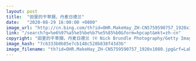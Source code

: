 ```yaml
---
layout: post
title:  "田里的干草捆，丹麦日德兰"
date:   "2020-08-29 16:00:00 +0800"
image_url: "http://cn.bing.com/th?id=OHR.MakeHay_ZH-CN5759590757_1920x1080.jpg&rf=LaDigue_1920x1080.jpg&pid=hp"
link: "/search?q=%e6%97%a5%e5%be%b7%e5%85%b0&form=hpcapt&mkt=zh-cn"
copyright: "田里的干草捆，丹麦日德兰 (© Nick Brundle Photography/Getty Images)"
image_hash: "7c6333b0b85e7cb148c528b838f43d3b"
image_filename: "th?id=OHR.MakeHay_ZH-CN5759590757_1920x1080.jpg&rf=LaDigue_1920x1080.jpg&pid=hp"
---
```

